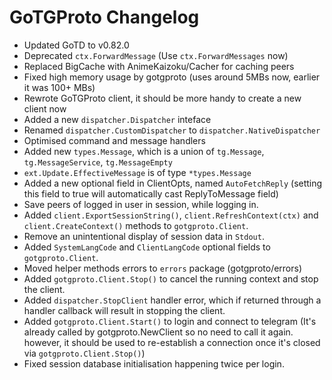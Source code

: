 # GoTGProto Changelog

- Updated GoTD to v0.82.0
- Deprecated `ctx.ForwardMessage` (Use `ctx.ForwardMessages` now)
- Replaced BigCache with AnimeKaizoku/Cacher for caching peers
- Fixed high memory usage by gotgproto (uses around 5MBs now, earlier it was 100+ MBs)
- Rewrote GoTGProto client, it should be more handy to create a new client now
- Added a new `dispatcher.Dispatcher` inteface
- Renamed `dispatcher.CustomDispatcher` to `dispatcher.NativeDispatcher`
- Optimised command and message handlers
- Added new `types.Message`, which is a union of `tg.Message`, `tg.MessageService`, `tg.MessageEmpty`
- `ext.Update.EffectiveMessage` is of type `*types.Message`
- Added a new optional field in ClientOpts, named `AutoFetchReply` (setting this field to true will automatically cast ReplyToMessage field)
- Save peers of logged in user in session, while logging in.
- Added `client.ExportSessionString()`, `client.RefreshContext(ctx)` and `client.CreateContext()` methods to `gotgproto.Client`.
- Remove an unintentional display of session data in `Stdout`.
- Added `SystemLangCode` and `ClientLangCode` optional fields to `gotgproto.Client`.
- Moved helper methods errors to `errors` package (gotgproto/errors)
- Added `gotgproto.Client.Stop()` to cancel the running context and stop the client.
- Added `dispatcher.StopClient` handler error, which if returned through a handler callback will result in stopping the client.
- Added `gotgproto.Client.Start()` to login and connect to telegram (It's already called by gotgproto.NewClient so no need to call it again. however, it should be used to re-establish a connection once it's closed via `gotgproto.Client.Stop()`)
- Fixed session database initialisation happening twice per login.